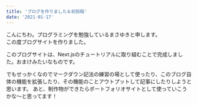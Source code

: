 ```yaml
---
title: 'ブログを作りました＆初投稿'
date: '2021-01-17'
---
```


こんにちわ。プログラミングを勉強しているまさゆきと申します。  
この度ブログサイトを作りました。 

このブログサイトは、Next.jsのチュートリアルに取り組むことで完成しました。おまけみたいなものです。

でもせっかくなのでマークダウン記法の練習の場として使ったり、このブログ自体の機能を拡張したり、その機能のことアウトプットして記事にしたりしようと思います。
あと、制作物ができたらポートフォリオサイトとして使っていこうかな〜と思ってます！




